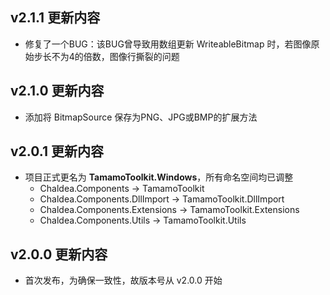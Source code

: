 ﻿## v2.1.1 更新内容

- 修复了一个BUG：该BUG曾导致用数组更新 WriteableBitmap 时，若图像原始步长不为4的倍数，图像行撕裂的问题

## v2.1.0 更新内容

- 添加将 BitmapSource 保存为PNG、JPG或BMP的扩展方法

## v2.0.1 更新内容

- 项目正式更名为 **TamamoToolkit.Windows**，所有命名空间均已调整
	- Chaldea.Components -> TamamoToolkit
	- Chaldea.Components.DllImport -> TamamoToolkit.DllImport
	- Chaldea.Components.Extensions -> TamamoToolkit.Extensions
	- Chaldea.Components.Utils -> TamamoToolkit.Utils

## v2.0.0 更新内容

- 首次发布，为确保一致性，故版本号从 v2.0.0 开始
